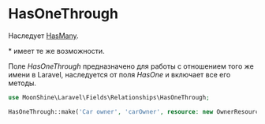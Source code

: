 # HasOneThrough

Наследует [HasMany](/docs/{{version}}/fields/has-one).

\* имеет те же возможности.

Поле *HasOneThrough* предназначено для работы с отношением того же имени в Laravel, наследуется от поля *HasOne* и включает все его методы.

```php
use MoonShine\Laravel\Fields\Relationships\HasOneThrough;

HasOneThrough::make('Car owner', 'carOwner', resource: new OwnerResource::class)
```
